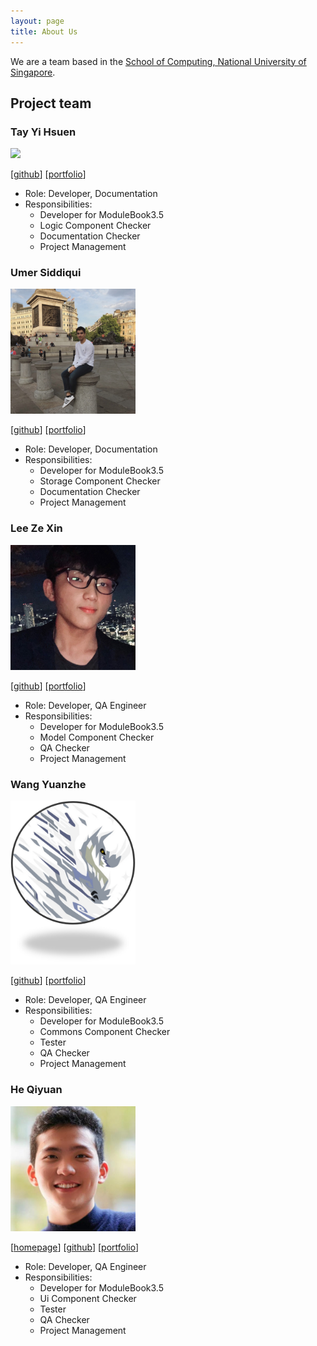 ```yaml
---
layout: page
title: About Us
---
```


We are a team based in the [School of Computing, National University of Singapore](http://www.comp.nus.edu.sg).

## Project team

### Tay Yi Hsuen

<img src="images/johndoe.png" width="200px">

[[github](https://github.com/yhtMinceraft1010X)]
[[portfolio](team/yhtminceraft1010x.md)]

* Role: Developer, Documentation
* Responsibilities:
    * Developer for ModuleBook3.5
    * Logic Component Checker
    * Documentation Checker
    * Project Management

### Umer Siddiqui

<img src="images/umergta.png" width="200px">

[[github](https://github.com/umergta)]
[[portfolio](team/umergta.md)]

* Role: Developer, Documentation
* Responsibilities:
    * Developer for ModuleBook3.5
    * Storage Component Checker
    * Documentation Checker
    * Project Management
    
### Lee Ze Xin

<img src="images/figo2127.png" width="200px">

[[github](http://github.com/figo2127)]
[[portfolio](team/figo2127.md)]

* Role: Developer, QA Engineer
* Responsibilities:
    * Developer for ModuleBook3.5
    * Model Component Checker
    * QA Checker
    * Project Management

### Wang Yuanzhe

<img src="images/aiwassprime.png" width="200px">

[[github](https://github.com/AiwassPrime)]
[[portfolio](team/aiwassprime.md)]

* Role: Developer, QA Engineer
* Responsibilities:
    * Developer for ModuleBook3.5
    * Commons Component Checker
    * Tester
    * QA Checker
    * Project Management

### He Qiyuan

<img src="images/qy-h00.png" width="200px">

[[homepage](https://qy-h00.github.io/)]
[[github](https://github.com/qy-h00)]
[[portfolio](team/qy-h00.md)]

* Role: Developer, QA Engineer
* Responsibilities:
    * Developer for ModuleBook3.5
    * Ui Component Checker
    * Tester
    * QA Checker
    * Project Management
    




